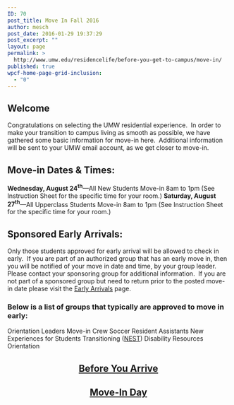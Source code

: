 ```yaml
---
ID: 70
post_title: Move In Fall 2016
author: mesch
post_date: 2016-01-29 19:37:29
post_excerpt: ""
layout: page
permalink: >
  http://www.umw.edu/residencelife/before-you-get-to-campus/move-in/
published: true
wpcf-home-page-grid-inclusion:
  - "0"
---
```

<h2>Welcome</h2>
Congratulations on selecting the UMW residential experience.  In order to make your transition to campus living as smooth as possible, we have gathered some basic information for move-in here.  Additional information will be sent to your UMW email account, as we get closer to move-in.
<h2>Move-in Dates &amp; Times:<strong>
</strong></h2>
<strong>Wednesday, August 24<sup>th</sup></strong>—All New Students Move-in 8am to 1pm (See Instruction Sheet for the specific time for your room.)
<strong>Saturday, August 27<sup>th</sup></strong>—All Upperclass Students Move-in 8am to 1pm (See Instruction Sheet for the specific time for your room.)
<h2>Sponsored Early Arrivals:</h2>
Only those students approved for early arrival will be allowed to check in early.  If you are part of an authorized group that has an early move in, then you will be notified of your move in date and time, by your group leader.  Please contact your sponsoring group for additional information.  If you are not part of a sponsored group but need to return prior to the posted move-in date please visit the <a href="http://www.umw.edu/residencelife/before-you-get-to-campus/move-in/early-arrivals/">Early Arrivals</a> page.
<h3>Below is a list of groups that typically are approved to move in early:</h3>
Orientation Leaders
Move-in Crew
Soccer
Resident Assistants
New Experiences for Students Transitioning (<a href="http://students.umw.edu/chls/n-e-s-t/" target="_blank">NEST</a>)
Disability Resources Orientation
<h2 style="text-align: center"><a href="http://www.umw.edu/residencelife/before-you-get-to-campus/move-in/before-you-arrive/">Before You Arrive</a></h2>
<h2 style="text-align: center"><a href="http://www.umw.edu/residencelife/before-you-get-to-campus/move-in/move-in-day-of/">Move-In Day</a></h2>